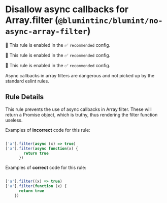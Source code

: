 # Disallow async callbacks for Array.filter (`@blumintinc/blumint/no-async-array-filter`)

💼 This rule is enabled in the ✅ `recommended` config.

<!-- end auto-generated rule header -->

💼 This rule is enabled in the ✅ `recommended` config.

<!-- end auto-generated rule header -->

💼 This rule is enabled in the ✅ `recommended` config.

<!-- end auto-generated rule header -->

Async callbacks in array filters are dangerous and not picked up by the standard eslint rules.

## Rule Details

This rule prevents the use of async callbacks in Array.filter. These will return a Promise object, which is truthy, thus rendering the filter function useless.

Examples of **incorrect** code for this rule:

```typescript

['a'].filter(async (x) => true)
['a'].filter(async function(x) {
        return true
      })
```

Examples of **correct** code for this rule:

```typescript

['a'].filter((x) => true)
['a'].filter(function (x) {
      return true
    })
```

